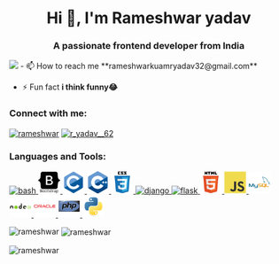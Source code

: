 <h1 align="center">Hi 👋, I'm Rameshwar yadav</h1>
<h3 align="center">A passionate frontend developer from India</h3>
<p align="left"> <img src="https://media2.giphy.com/media/qgQUggAC3Pfv687qPC/giphy.gif">
- 📫 How to reach me **rameshwarkuamryadav32@gmail.com**

- ⚡ Fun fact **i think funny😂**

<h3 align="left">Connect with me:</h3>
<p align="left">
<a href="https://linkedin.com/in/rameshwar" target="blank"><img align="center" src="https://raw.githubusercontent.com/rahuldkjain/github-profile-readme-generator/master/src/images/icons/Social/linked-in-alt.svg" alt="rameshwar" height="30" width="40" /></a>
<a href="https://instagram.com/r_yadav__62" target="blank"><img align="center" src="https://raw.githubusercontent.com/rahuldkjain/github-profile-readme-generator/master/src/images/icons/Social/instagram.svg" alt="r_yadav__62" height="30" width="40" /></a>
</p>

<h3 align="left">Languages and Tools:</h3>
<p align="left"> <a href="https://www.gnu.org/software/bash/" target="_blank" rel="noreferrer"> <img src="https://www.vectorlogo.zone/logos/gnu_bash/gnu_bash-icon.svg" alt="bash" width="40" height="40"/> </a> <a href="https://getbootstrap.com" target="_blank" rel="noreferrer"> <img src="https://raw.githubusercontent.com/devicons/devicon/master/icons/bootstrap/bootstrap-plain-wordmark.svg" alt="bootstrap" width="40" height="40"/> </a> <a href="https://www.cprogramming.com/" target="_blank" rel="noreferrer"> <img src="https://raw.githubusercontent.com/devicons/devicon/master/icons/c/c-original.svg" alt="c" width="40" height="40"/> </a> <a href="https://www.w3schools.com/cpp/" target="_blank" rel="noreferrer"> <img src="https://raw.githubusercontent.com/devicons/devicon/master/icons/cplusplus/cplusplus-original.svg" alt="cplusplus" width="40" height="40"/> </a> <a href="https://www.w3schools.com/css/" target="_blank" rel="noreferrer"> <img src="https://raw.githubusercontent.com/devicons/devicon/master/icons/css3/css3-original-wordmark.svg" alt="css3" width="40" height="40"/> </a> <a href="https://www.djangoproject.com/" target="_blank" rel="noreferrer"> <img src="https://cdn.worldvectorlogo.com/logos/django.svg" alt="django" width="40" height="40"/> </a> <a href="https://flask.palletsprojects.com/" target="_blank" rel="noreferrer"> <img src="https://www.vectorlogo.zone/logos/pocoo_flask/pocoo_flask-icon.svg" alt="flask" width="40" height="40"/> </a> <a href="https://www.w3.org/html/" target="_blank" rel="noreferrer"> <img src="https://raw.githubusercontent.com/devicons/devicon/master/icons/html5/html5-original-wordmark.svg" alt="html5" width="40" height="40"/> </a> <a href="https://developer.mozilla.org/en-US/docs/Web/JavaScript" target="_blank" rel="noreferrer"> <img src="https://raw.githubusercontent.com/devicons/devicon/master/icons/javascript/javascript-original.svg" alt="javascript" width="40" height="40"/> </a> <a href="https://www.mysql.com/" target="_blank" rel="noreferrer"> <img src="https://raw.githubusercontent.com/devicons/devicon/master/icons/mysql/mysql-original-wordmark.svg" alt="mysql" width="40" height="40"/> </a> <a href="https://nodejs.org" target="_blank" rel="noreferrer"> <img src="https://raw.githubusercontent.com/devicons/devicon/master/icons/nodejs/nodejs-original-wordmark.svg" alt="nodejs" width="40" height="40"/> </a> <a href="https://www.oracle.com/" target="_blank" rel="noreferrer"> <img src="https://raw.githubusercontent.com/devicons/devicon/master/icons/oracle/oracle-original.svg" alt="oracle" width="40" height="40"/> </a> <a href="https://www.php.net" target="_blank" rel="noreferrer"> <img src="https://raw.githubusercontent.com/devicons/devicon/master/icons/php/php-original.svg" alt="php" width="40" height="40"/> </a> <a href="https://www.python.org" target="_blank" rel="https://www.google.com/imgres?imgurl=https%3A%2F%2Fcdn3d.iconscout.com%2F3d%2Ffree%2Fthumb%2Fpython-language-logo-6563563-5453026.png&imgrefurl=https%3A%2F%2Ficonscout.com%2F3ds%2Fpython&tbnid=kKJXXgbh_bI9rM&vet=12ahUKEwjbmdHtqOD7AhWHidgFHeN9Ba4QMygAegUIARDPAQ..i&docid=2Hhj16-sU2ZGZM&w=450&h=450&q=python%20animation%203d%20logo&ved=2ahUKEwjbmdHtqOD7AhWHidgFHeN9Ba4QMygAegUIARDPAQ"> <img src="https://raw.githubusercontent.com/devicons/devicon/master/icons/python/python-original.svg" alt="python" width="40" height="40"/> </a> </p>

<p><img align="left" src="https://github-readme-stats.vercel.app/api/top-langs?username=rameshwar&show_icons=true&locale=en&layout=compact" alt="rameshwar" /></p>

<p>&nbsp;<img align="center" src="https://github-readme-stats.vercel.app/api?username=rameshwar&show_icons=true&locale=en" alt="rameshwar" /></p>

<p><img align="center" src="https://github-readme-streak-stats.herokuapp.com/?user=rameshwar&" alt="rameshwar" /></p>
